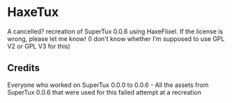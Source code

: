 # HaxeTux
A cancelled? recreation of SuperTux 0.0.6 using HaxeFlixel. If the license is wrong, please let me know! (I don't know whether I'm supposed to use GPL V2 or GPL V3 for this)

## Credits
Everyone who worked on SuperTux 0.0.0 to 0.0.6 - All the assets from SuperTux 0.0.6 that were used for this failed attempt at a recreation
